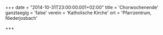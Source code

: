 +++
date = "2014-10-31T23:00:00.001+02:00"
title = 'Chorwochenende'
ganztaegig = 'false'
verein = 'Katholische Kirche'
ort = 'Pfarrzentrum, Niederjosbach'

+++

      